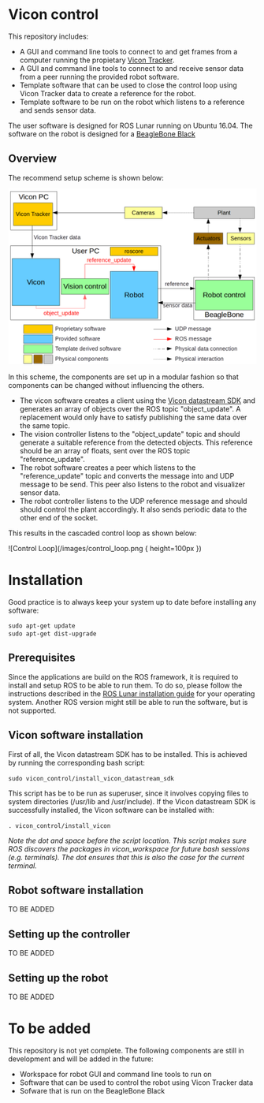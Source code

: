 # Vicon control

This repository includes:

* A GUI and command line tools to connect to and get frames from a computer running the propietary [Vicon Tracker](https://www.vicon.com/products/software/tracker). 
* A GUI and command line tools to connect to and receive sensor data from a peer running the provided robot software.
* Template software that can be used to close the control loop using Vicon Tracker data to create a reference for the robot.
* Template software to be run on the robot which listens to a reference and sends sensor data.

The user software is designed for ROS Lunar running on Ubuntu 16.04. The software on the robot is designed for a [BeagleBone Black](https://beagleboard.org/black)

## Overview

The recommend setup scheme is shown below:

![General Scheme](/images/general_scheme.png)

In this scheme, the components are set up in a modular fashion so that components can be changed without influencing the others.

* The vicon software creates a client using the [Vicon datastream SDK](https://www.vicon.com/products/software/datastream-sdk) and generates an array of objects over the ROS topic "object_update". A replacement would only have to satisfy publishing the same data over the same topic.
* The vision controller listens to the "object_update" topic and should generate a suitable reference from the detected objects. This reference should be an array of floats, sent over the ROS topic "reference_update".
* The robot software creates a peer which listens to the "reference_update" topic and converts the message into and UDP message to be send. This peer also listens to the robot and visualizer sensor data.
* The robot controller listens to the UDP reference message and should should control the plant accordingly. It also sends periodic data to the other end of the socket.

This results in the cascaded control loop as shown below:

![Control Loop](/images/control_loop.png { height=100px })

# Installation

Good practice is to always keep your system up to date before installing any software:

```
sudo apt-get update
sudo apt-get dist-upgrade
```

## Prerequisites

Since the applications are build on the ROS framework, it is required to install and setup ROS to be able to run them. To do so, please follow the instructions described in the [ROS Lunar installation guide](http://wiki.ros.org/lunar/Installation) for your operating system. Another ROS version might still be able to run the software, but is not supported.

## Vicon software installation

First of all, the Vicon datastream SDK has to be installed. This is achieved by running the corresponding bash script:

`sudo vicon_control/install_vicon_datastream_sdk`

This script has be to be run as superuser, since it involves copying files to system directories (/usr/lib and /usr/include). If the Vicon datastream SDK is successfully installed, the Vicon software can be installed with:

`. vicon_control/install_vicon`

*Note the dot and space before the script location. This script makes sure ROS discovers the packages in vicon_workspace for future bash sessions (e.g. terminals). The dot ensures that this is also the case for the current terminal.*

## Robot software installation

TO BE ADDED

## Setting up the controller

TO BE ADDED

## Setting up the robot

TO BE ADDED

# To be added

This repository is not yet complete. The following components are still in development and will be added in the future:

* Workspace for robot GUI and command line tools to run on 
* Software that can be used to control the robot using Vicon Tracker data
* Sofware that is run on the BeagleBone Black
